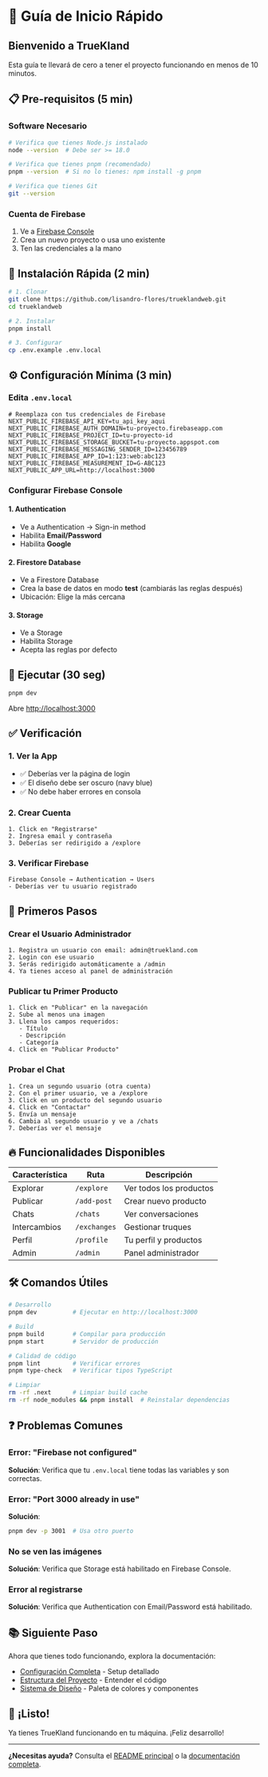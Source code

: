 # 🚀 Guía de Inicio Rápido

## Bienvenido a TrueKland

Esta guía te llevará de cero a tener el proyecto funcionando en menos de 10 minutos.

## 📋 Pre-requisitos (5 min)

### Software Necesario

```bash
# Verifica que tienes Node.js instalado
node --version  # Debe ser >= 18.0

# Verifica que tienes pnpm (recomendado)
pnpm --version  # Si no lo tienes: npm install -g pnpm

# Verifica que tienes Git
git --version
```

### Cuenta de Firebase

1. Ve a [Firebase Console](https://console.firebase.google.com/)
2. Crea un nuevo proyecto o usa uno existente
3. Ten las credenciales a la mano

## 🏃 Instalación Rápida (2 min)

```bash
# 1. Clonar
git clone https://github.com/lisandro-flores/trueklandweb.git
cd trueklandweb

# 2. Instalar
pnpm install

# 3. Configurar
cp .env.example .env.local
```

## ⚙️ Configuración Mínima (3 min)

### Edita `.env.local`

```env
# Reemplaza con tus credenciales de Firebase
NEXT_PUBLIC_FIREBASE_API_KEY=tu_api_key_aqui
NEXT_PUBLIC_FIREBASE_AUTH_DOMAIN=tu-proyecto.firebaseapp.com
NEXT_PUBLIC_FIREBASE_PROJECT_ID=tu-proyecto-id
NEXT_PUBLIC_FIREBASE_STORAGE_BUCKET=tu-proyecto.appspot.com
NEXT_PUBLIC_FIREBASE_MESSAGING_SENDER_ID=123456789
NEXT_PUBLIC_FIREBASE_APP_ID=1:123:web:abc123
NEXT_PUBLIC_FIREBASE_MEASUREMENT_ID=G-ABC123
NEXT_PUBLIC_APP_URL=http://localhost:3000
```

### Configurar Firebase Console

#### 1. Authentication

- Ve a Authentication → Sign-in method
- Habilita **Email/Password**
- Habilita **Google**

#### 2. Firestore Database

- Ve a Firestore Database
- Crea la base de datos en modo **test** (cambiarás las reglas después)
- Ubicación: Elige la más cercana

#### 3. Storage

- Ve a Storage
- Habilita Storage
- Acepta las reglas por defecto

## 🚀 Ejecutar (30 seg)

```bash
pnpm dev
```

Abre [http://localhost:3000](http://localhost:3000)

## ✅ Verificación

### 1. Ver la App

- ✅ Deberías ver la página de login
- ✅ El diseño debe ser oscuro (navy blue)
- ✅ No debe haber errores en consola

### 2. Crear Cuenta

```
1. Click en "Registrarse"
2. Ingresa email y contraseña
3. Deberías ser redirigido a /explore
```

### 3. Verificar Firebase

```
Firebase Console → Authentication → Users
- Deberías ver tu usuario registrado
```

## 🎯 Primeros Pasos

### Crear el Usuario Administrador

```
1. Registra un usuario con email: admin@truekland.com
2. Login con ese usuario
3. Serás redirigido automáticamente a /admin
4. Ya tienes acceso al panel de administración
```

### Publicar tu Primer Producto

```
1. Click en "Publicar" en la navegación
2. Sube al menos una imagen
3. Llena los campos requeridos:
   - Título
   - Descripción
   - Categoría
4. Click en "Publicar Producto"
```

### Probar el Chat

```
1. Crea un segundo usuario (otra cuenta)
2. Con el primer usuario, ve a /explore
3. Click en un producto del segundo usuario
4. Click en "Contactar"
5. Envía un mensaje
6. Cambia al segundo usuario y ve a /chats
7. Deberías ver el mensaje
```

## 🔥 Funcionalidades Disponibles

| Característica | Ruta | Descripción |
|---------------|------|-------------|
| Explorar | `/explore` | Ver todos los productos |
| Publicar | `/add-post` | Crear nuevo producto |
| Chats | `/chats` | Ver conversaciones |
| Intercambios | `/exchanges` | Gestionar truques |
| Perfil | `/profile` | Tu perfil y productos |
| Admin | `/admin` | Panel administrador |

## 🛠️ Comandos Útiles

```bash
# Desarrollo
pnpm dev          # Ejecutar en http://localhost:3000

# Build
pnpm build        # Compilar para producción
pnpm start        # Servidor de producción

# Calidad de código
pnpm lint         # Verificar errores
pnpm type-check   # Verificar tipos TypeScript

# Limpiar
rm -rf .next      # Limpiar build cache
rm -rf node_modules && pnpm install  # Reinstalar dependencias
```

## ❓ Problemas Comunes

### Error: "Firebase not configured"

**Solución**: Verifica que tu `.env.local` tiene todas las variables y son correctas.

### Error: "Port 3000 already in use"

**Solución**: 
```bash
pnpm dev -p 3001  # Usa otro puerto
```

### No se ven las imágenes

**Solución**: Verifica que Storage está habilitado en Firebase Console.

### Error al registrarse

**Solución**: Verifica que Authentication con Email/Password está habilitado.

## 📚 Siguiente Paso

Ahora que tienes todo funcionando, explora la documentación:

- [Configuración Completa](./configuration.md) - Setup detallado
- [Estructura del Proyecto](../02-architecture/project-structure.md) - Entender el código
- [Sistema de Diseño](../02-architecture/design-system.md) - Paleta de colores y componentes

## 🎉 ¡Listo!

Ya tienes TrueKland funcionando en tu máquina. ¡Feliz desarrollo!

---

**¿Necesitas ayuda?** Consulta el [README principal](../../README.md) o la [documentación completa](../README.md).
